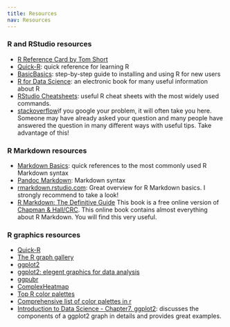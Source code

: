 ```yaml
--- 
title: Resources
nav: Resources
---  
```


### R and RStudio resources
- [R Reference Card by Tom Short](https://cran.r-project.org/doc/contrib/Short-refcard.pdf) 
- [Quick-R](https://www.statmethods.net/): quick reference for learning R
- [BasicBasics](https://rladiessydney.org/courses/ryouwithme/01-basicbasics-0/): step-by-step guide to installing and using R for new users
- [R for Data Science](https://r4ds.had.co.nz/index.html): an electronic book for many useful information about R
- [RStudio Cheatsheets](https://www.rstudio.com/resources/cheatsheets/): useful R cheat sheets with the most widely used commands.
- [stackoverflow](https://stackoverflow.com/)if you google your problem, it will often take you here. Someone may have already asked your question and many people have answered the question in many different ways with useful tips. Take advantage of this!

### R Markdown resources
- [Markdown Basics](https://rmarkdown.rstudio.com/authoring_basics.html): quick references to the most commonly used R Markdown syntax
- [Pandoc Markdown](https://pandoc.org/MANUAL.html#pandocs-markdown): Markdown syntax
- [rmarkdown.rstudio.com](https://rmarkdown.rstudio.com/lesson-1.html): Great overview for R Markdown basics. I strongly recommend to take a look!
- [R Markdown: The Definitive Guide](https://bookdown.org/yihui/rmarkdown/) This book is a free online version of [Chapman & Hall/CRC](https://www.routledge.com/R-Markdown-The-Definitive-Guide/Xie-Allaire-Grolemund/p/book/9781138359338). This online book contains almost everything about R Markdown. You will find this very useful.

### R graphics resources
- [Quick-R](https://www.statmethods.net/graphs/index.html)
- [The R graph gallery](https://www.r-graph-gallery.com/index.html)
- [ggplot2](https://ggplot2.tidyverse.org/)
- [ggplot2: elegent graphics for data analysis](https://ggplot2-book.org/index.html)
- [ggpubr](http://www.sthda.com/english/articles/24-ggpubr-publication-ready-plots/81-ggplot2-easy-way-to-mix-multiple-graphs-on-the-same-page/)
- [ComplexHeatmap](https://jokergoo.github.io/ComplexHeatmap-reference/book/)
- [Top R color palettes](https://www.datanovia.com/en/blog/top-r-color-palettes-to-know-for-great-data-visualization/)
- [Comprehensive list of color palettes in r](https://github.com/EmilHvitfeldt/r-color-palettes)
- [Introduction to Data Science - Chapter7. ggplot2](https://rafalab.github.io/dsbook/ggplot2.html#geometries): discusses the components of a ggplot2 graph in details and provides great examples.
